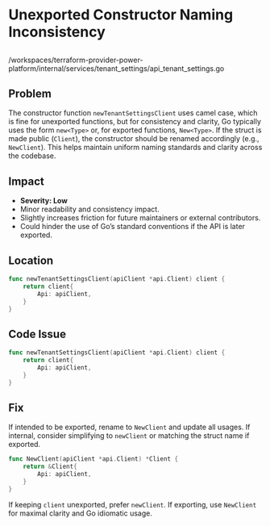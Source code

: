 # Unexported Constructor Naming Inconsistency

##

/workspaces/terraform-provider-power-platform/internal/services/tenant_settings/api_tenant_settings.go

## Problem

The constructor function `newTenantSettingsClient` uses camel case, which is fine for unexported functions, but for consistency and clarity, Go typically uses the form `new<Type>` or, for exported functions, `New<Type>`. If the struct is made public (`Client`), the constructor should be renamed accordingly (e.g., `NewClient`). This helps maintain uniform naming standards and clarity across the codebase.

## Impact

- **Severity: Low**
- Minor readability and consistency impact.
- Slightly increases friction for future maintainers or external contributors.
- Could hinder the use of Go’s standard conventions if the API is later exported.

## Location

```go
func newTenantSettingsClient(apiClient *api.Client) client {
	return client{
		Api: apiClient,
	}
}
```

## Code Issue

```go
func newTenantSettingsClient(apiClient *api.Client) client {
	return client{
		Api: apiClient,
	}
}
```

## Fix

If intended to be exported, rename to `NewClient` and update all usages. If internal, consider simplifying to `newClient` or matching the struct name if exported.

```go
func NewClient(apiClient *api.Client) *Client {
	return &Client{
		Api: apiClient,
	}
}
```
If keeping `client` unexported, prefer `newClient`. If exporting, use `NewClient` for maximal clarity and Go idiomatic usage.
